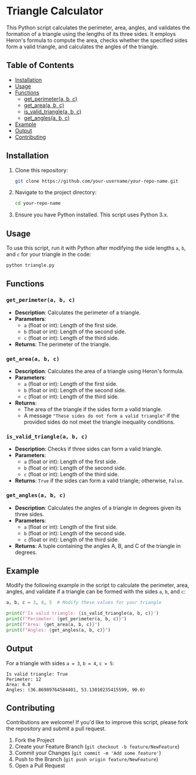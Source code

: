# Triangle Calculator

This Python script calculates the perimeter, area, angles, and validates the formation of a triangle using the lengths of its three sides. It employs Heron's formula to compute the area, checks whether the specified sides form a valid triangle, and calculates the angles of the triangle.

## Table of Contents
- [Installation](#installation)
- [Usage](#usage)
- [Functions](#functions)
  - [get_perimeter(a, b, c)](#get_perimetera-b-c)
  - [get_area(a, b, c)](#get_areaa-b-c)
  - [is_valid_triangle(a, b, c)](#is_valid_trianglea-b-c)
  - [get_angles(a, b, c)](#get_anglesa-b-c)
- [Example](#example)
- [Output](#output)
- [Contributing](#contributing)

## Installation

1. Clone this repository:
    ```bash
    git clone https://github.com/your-username/your-repo-name.git
    ```

2. Navigate to the project directory:
    ```bash
    cd your-repo-name
    ```

3. Ensure you have Python installed. This script uses Python 3.x.

## Usage

To use this script, run it with Python after modifying the side lengths `a`, `b`, and `c` for your triangle in the code:

```bash
python triangle.py
```

## Functions

### `get_perimeter(a, b, c)`

- **Description**: Calculates the perimeter of a triangle.
- **Parameters**:
  - `a` (float or int): Length of the first side.
  - `b` (float or int): Length of the second side.
  - `c` (float or int): Length of the third side.
- **Returns**: The perimeter of the triangle.

### `get_area(a, b, c)`

- **Description**: Calculates the area of a triangle using Heron's formula.
- **Parameters**:
  - `a` (float or int): Length of the first side.
  - `b` (float or int): Length of the second side.
  - `c` (float or int): Length of the third side.
- **Returns**:
  - The area of the triangle if the sides form a valid triangle.
  - A message `"These sides do not form a valid triangle"` if the provided sides do not meet the triangle inequality conditions.

### `is_valid_triangle(a, b, c)`

- **Description**: Checks if three sides can form a valid triangle.
- **Parameters**:
  - `a` (float or int): Length of the first side.
  - `b` (float or int): Length of the second side.
  - `c` (float or int): Length of the third side.
- **Returns**: `True` if the sides can form a valid triangle; otherwise, `False`.

### `get_angles(a, b, c)`

- **Description**: Calculates the angles of a triangle in degrees given its three sides.
- **Parameters**:
  - `a` (float or int): Length of the first side.
  - `b` (float or int): Length of the second side.
  - `c` (float or int): Length of the third side.
- **Returns**: A tuple containing the angles A, B, and C of the triangle in degrees.

## Example

Modify the following example in the script to calculate the perimeter, area, angles, and validate if a triangle can be formed with the sides `a`, `b`, and `c`:

```python
a, b, c = 3, 4, 5  # Modify these values for your triangle

print(f'Is valid triangle: {is_valid_triangle(a, b, c)}')
print(f"Perimeter: {get_perimeter(a, b, c)}")
print(f"Area: {get_area(a, b, c)}")
print(f"Angles: {get_angles(a, b, c)}")
```

## Output

For a triangle with sides `a = 3`, `b = 4`, `c = 5`:

```
Is valid triangle: True
Perimeter: 12
Area: 6.0
Angles: (36.86989764584401, 53.13010235415599, 90.0)
```

## Contributing

Contributions are welcome! If you'd like to improve this script, please fork the repository and submit a pull request.

1. Fork the Project
2. Create your Feature Branch (`git checkout -b feature/NewFeature`)
3. Commit your Changes (`git commit -m 'Add some feature'`)
4. Push to the Branch (`git push origin feature/NewFeature`)
5. Open a Pull Request